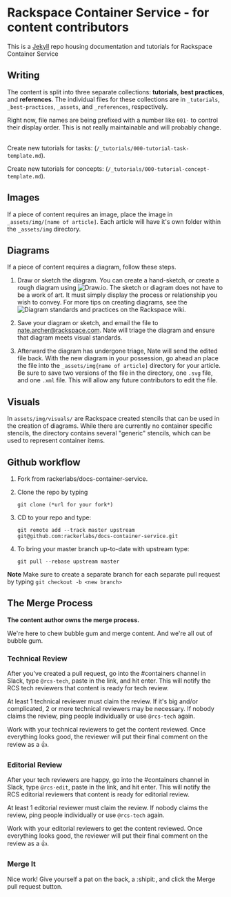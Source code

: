 # Rackspace Container Service - for content contributors

This is a [Jekyll](http://jekyllrb.com/) repo housing documentation and tutorials for Rackspace Container Service

## Writing

The content is split into three separate collections: **tutorials**, **best practices**, and **references**. The individual files for these collections are in `_tutorials`, `_best-practices`, `_assets`, and `_references`, respectively.

Right now, file names are being prefixed with a number like `001-` to control their display order. This is not really maintainable and will probably change.

\
Create new tutorials for tasks: (`/_tutorials/000-tutorial-task-template.md`).

Create new tutorials for concepts: (`/_tutorials/000-tutorial-concept-template.md`).

## Images

If a piece of content requires an image, place the image in `_assets/img/[name of article]`.
Each article will have it's own folder within the `_assets/img` directory.

## Diagrams

If a piece of content requires a diagram, follow these steps.

1. Draw or sketch the diagram. You can create a hand-sketch, or create a rough diagram
   using ![Draw.io](https://www.draw.io/). The sketch or diagram does not have to be a work of art. It must simply
   display the process or relationship you wish to convey. For more tips on creating diagrams,
   see the ![Diagram standards and practices](https://one.rackspace.com/display/devdoc/Diagram+standards+and+practices) on the
   Rackspace wiki.

2. Save your diagram or sketch, and email the file to nate.archer@rackspace.com.
   Nate will triage the diagram and ensure that diagram meets visual standards.

3. Afterward the diagram has undergone triage, Nate will send the edited file
   back. With the new diagram in your possession, go ahead an place the file into the
   `_assets/img{name of article]` directory for your article. Be sure to save two versions
   of the file in the directory, one `.svg` file, and one `.xml` file. This will allow any future
   contributors to edit the file.

## Visuals

In `assets/img/visuals/` are Rackspace created stencils that can be used in the creation of diagrams.
While there are currently no container specific stencils, the directory contains several "generic" stencils,
which can be used to represent container items.

## Github workflow

1. Fork from rackerlabs/docs-container-service.
2. Clone the repo by typing

    `git clone (*url for your fork*)`

3. CD to your repo and type:

    `git remote add --track master upstream git@github.com:rackerlabs/docs-container-service.git`

4. To bring your master branch up-to-date with upstream type:

	 `git pull --rebase upstream master`

**Note** Make sure to create a separate branch for each separate pull request by typing `git checkout -b <new branch>`

## The Merge Process

**The content author owns the merge process.**

We're here to chew bubble gum and merge content. And we're all out of bubble gum.

### Technical Review

After you've created a pull request, go into the #containers channel in Slack, type `@rcs-tech`, paste in the link, and hit enter. This will notify the RCS tech reviewers that content is ready for tech review.

At least 1 technical reviewer must claim the review. If it's big and/or complicated, 2 or more technical reviewers may be necessary. If nobody claims the review, ping people individually or use `@rcs-tech` again.

Work with your technical reviewers to get the content reviewed. Once everything looks good, the reviewer will put their final comment on the review as a :+1:.

### Editorial Review

After your tech reviewers are happy, go into the #containers channel in Slack, type `@rcs-edit`, paste in the link, and hit enter. This will notify the RCS editorial reviewers that content is ready for editorial review.

At least 1 editorial reviewer must claim the review. If nobody claims the review, ping people individually or use `@rcs-tech` again.

Work with your editorial reviewers to get the content reviewed. Once everything looks good, the reviewer will put their final comment on the review as a :+1:.

### Merge It

Nice work! Give yourself a pat on the back, a :shipit:, and click the Merge pull request button.

